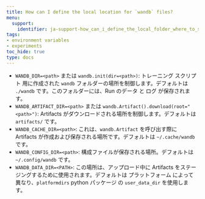 ```yaml
---
title: How can I define the local location for `wandb` files?
menu:
  support:
    identifier: ja-support-how_can_i_define_the_local_folder_where_to_save_the_wandb_files
tags:
- environment variables
- experiments
toc_hide: true
type: docs
---
```


- `WANDB_DIR=<path>` または `wandb.init(dir=<path>)`: トレーニング スクリプト 用に作成された `wandb` フォルダーの場所を制御します。デフォルトは `./wandb` です。このフォルダーには、Run のデータ と ログ が保存されます。
- `WANDB_ARTIFACT_DIR=<path>` または `wandb.Artifact().download(root="<path>")`: Artifacts がダウンロードされる場所を制御します。デフォルトは `artifacts/` です。
- `WANDB_CACHE_DIR=<path>`: これは、`wandb.Artifact` を呼び出す際に Artifacts が作成および保存される場所です。デフォルトは `~/.cache/wandb` です。
- `WANDB_CONFIG_DIR=<path>`: 構成ファイルが保存される場所。デフォルトは `~/.config/wandb` です。
- `WANDB_DATA_DIR=<PATH>`: この場所は、アップロード中に Artifacts をステージングするために使用されます。デフォルトは プラットフォーム によって異なり、`platformdirs` python パッケージ の `user_data_dir` を使用します。
